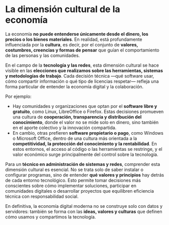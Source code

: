 
# La dimensión cultural de la economía

La economía **no puede entenderse únicamente desde el dinero, los precios o los bienes materiales**. En realidad, está profundamente influenciada por la **cultura**, es decir, por el conjunto de **valores, costumbres, creencias y formas de pensar** que guían el comportamiento de las personas y las comunidades.

En el campo de la **tecnología y las redes**, esta dimensión cultural se hace visible en las **elecciones que realizamos sobre las herramientas, sistemas y metodologías de trabajo**. Cada decisión técnica —qué software usar, cómo compartir información o qué tipo de licencias respetar— refleja una forma particular de entender la economía digital y la colaboración.

Por ejemplo:

* Hay comunidades y organizaciones que optan por el **software libre y gratuito**, como Linux, LibreOffice o Firefox. Estas decisiones promueven una cultura de **cooperación, transparencia y distribución del conocimiento**, donde el valor no se mide solo en dinero, sino también en el aporte colectivo y la innovación compartida.
* En cambio, otras prefieren **software propietario o pago**, como Windows o Microsoft Office, dentro de una cultura más orientada a la **competitividad, la protección del conocimiento y la rentabilidad**. En estos entornos, el acceso al código o las herramientas se restringe, y el valor económico surge principalmente del control sobre la tecnología.

Para un **técnico en administración de sistemas y redes**, comprender esta dimensión cultural es esencial. No se trata solo de saber instalar o configurar programas, sino de entender **qué valores y principios** hay detrás de cada entorno tecnológico. Esto permite tomar decisiones más conscientes sobre cómo implementar soluciones, participar en comunidades digitales o desarrollar proyectos que equilibren eficiencia técnica con responsabilidad social.

En definitiva, la economía digital moderna no se construye solo con datos y servidores: también se forma con las **ideas, valores y culturas** que definen cómo usamos y compartimos la tecnología.
